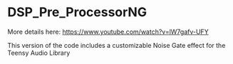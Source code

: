 # DSP_Pre_ProcessorNG
More details here: https://www.youtube.com/watch?v=lW7gafv-UFY

This version of the code includes a customizable Noise Gate effect for the Teensy Audio Library
